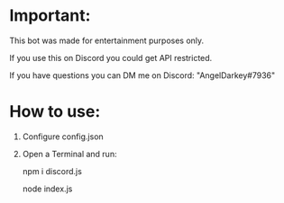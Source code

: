 # Important:
This bot was made for entertainment purposes only.

If you use this on Discord you could get API restricted.

If you have questions you can DM me on Discord: "AngelDarkey#7936"

# How to use:
1. Configure config.json

2. Open a Terminal and run:

   npm i discord.js

   node index.js
